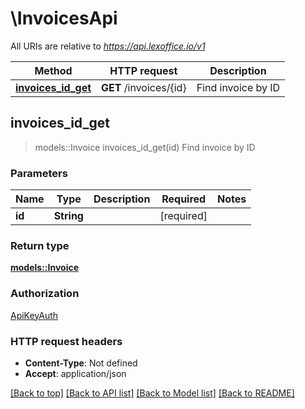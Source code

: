 # \InvoicesApi

All URIs are relative to *https://api.lexoffice.io/v1*

Method | HTTP request | Description
------------- | ------------- | -------------
[**invoices_id_get**](InvoicesApi.md#invoices_id_get) | **GET** /invoices/{id} | Find invoice by ID



## invoices_id_get

> models::Invoice invoices_id_get(id)
Find invoice by ID

### Parameters


Name | Type | Description  | Required | Notes
------------- | ------------- | ------------- | ------------- | -------------
**id** | **String** |  | [required] |

### Return type

[**models::Invoice**](Invoice.md)

### Authorization

[ApiKeyAuth](../README.md#ApiKeyAuth)

### HTTP request headers

- **Content-Type**: Not defined
- **Accept**: application/json

[[Back to top]](#) [[Back to API list]](../README.md#documentation-for-api-endpoints) [[Back to Model list]](../README.md#documentation-for-models) [[Back to README]](../README.md)

